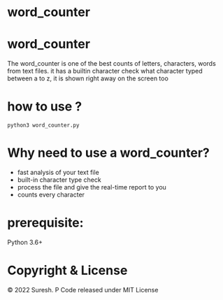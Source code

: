 # word_counter

# word_counter
The word_counter is one of the best counts of letters, characters, words from text files. it has a builtin character check what character  typed between a to z, it is shown right away on the screen too

# how to use ?
```
python3 word_counter.py
```

# Why need to use a word_counter?
- fast analysis of your text file
- built-in character type check
- process the file and give the real-time report to you
- counts every character

# prerequisite:
Python 3.6+

# Copyright & License
© 2022 Suresh. P 
Code released under MIT License
